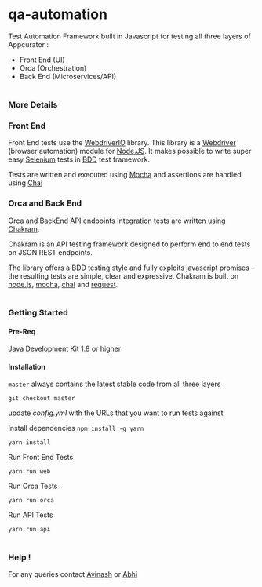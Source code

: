# qa-automation

Test Automation Framework built in Javascript for testing all three layers of Appcurator :

* Front End (UI)
* Orca (Orchestration)
* Back End (Microservices/API)
#


### More Details

### Front End
Front End tests use the [WebdriverIO](http://webdriver.io/) library. This library is a [Webdriver](https://w3c.github.io/webdriver/webdriver-spec.html) (browser automation) module for [Node.JS](https://nodejs.org/en/). It makes possible to write super easy [Selenium](https://en.wikipedia.org/wiki/Selenium_(software)) tests in [BDD](https://en.wikipedia.org/wiki/Behavior-driven_development) test framework.

Tests are written and executed using [Mocha](https://mochajs.org/) and
assertions are handled using [Chai](http://www.chaijs.com/)

### Orca and Back End
Orca and BackEnd API endpoints Integration tests are written using [Chakram](http://dareid.github.io/chakram/).

Chakram is an API testing framework designed to perform end to end tests on JSON REST endpoints.

The library offers a BDD testing style and fully exploits javascript promises - the resulting tests are simple, clear and expressive. Chakram is built on [node.js](https://nodejs.org/), [mocha](http://mochajs.org/), [chai](http://chaijs.com/) and [request](https://github.com/request/request).

#

### Getting Started

#### Pre-Req
[Java Development Kit 1.8](http://www.oracle.com/technetwork/java/javase/downloads/jdk8-downloads-2133151.html) or higher


#### Installation
`master` always contains the latest stable code from all three layers

`
git checkout master
`

update *config.yml* with the URLs that you want to run tests against


Install dependencies
`
npm install -g yarn
`

`
yarn install
`

Run Front End Tests

`
yarn run web
`

Run Orca Tests

`
yarn run orca
`

Run API Tests

`
yarn run api
`
#

###  Help !
For any queries contact [Avinash](avinash.eediga@massive.co) or [Abhi](abhijeet.daspatnaik@massive.co)
